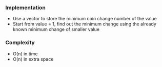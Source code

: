 ### Implementation
- Use a vector to store the minimum coin change number of the value
- Start from value = 1, find out the minimum change using the already known minimum change of smaller value
​
### Complexity
- O(n) in time
- O(n) in extra space
​
​